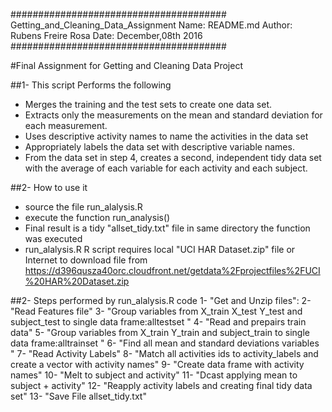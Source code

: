#######################################
Getting_and_Cleaning_Data_Assignment
Name: README.md
Author: Rubens Freire Rosa
Date: December,08th 2016 
#######################################

#Final Assignment for Getting and Cleaning Data Project 

##1- This script Performs the following

- Merges the training and the test sets to create one data set.
- Extracts only the measurements on the mean and standard deviation for each measurement.
- Uses descriptive activity names to name the activities in the data set
- Appropriately labels the data set with descriptive variable names.
- From the data set in step 4, creates a second, independent tidy data set with the average of each variable for each activity and each subject.

##2- How to use it
- source the file run_alalysis.R
- execute the function run_analysis()
- Final result is a tidy "allset_tidy.txt" file in same directory the function was executed
- run_alalysis.R R script requires local "UCI HAR Dataset.zip" file or Internet to download file from https://d396qusza40orc.cloudfront.net/getdata%2Fprojectfiles%2FUCI%20HAR%20Dataset.zip

##2- Steps performed by run_alalysis.R code
1- "Get and Unzip files":
2- "Read Features file"
3- "Group variables from X_train X_test Y_test and subject_test to single data frame:alltestset "
4- "Read and prepairs train data"
5- "Group variables from X_train Y_train and subject_train to single data frame:alltrainset "
6- "Find all mean and standard deviations variables "
7- "Read Activity Labels"
8- "Match all activities ids to activity_labels and create a vector with activity names"
9- "Create data frame with activity names"
10- "Melt to subject and activity"
11- "Dcast applying mean to subject + activity"
12- "Reapply activity labels and creating final tidy data set"
13- "Save File allset_tidy.txt"

